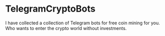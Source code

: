 # TelegramCryptoBots
I have collected a collection of Telegram bots for free coin mining for you. Who wants to enter the crypto world without investments.
